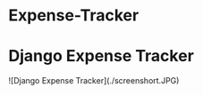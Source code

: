 # Expense-Tracker
<h1 style='center'>Django Expense Tracker</h1>
![Django Expense Tracker](./screenshort.JPG)
